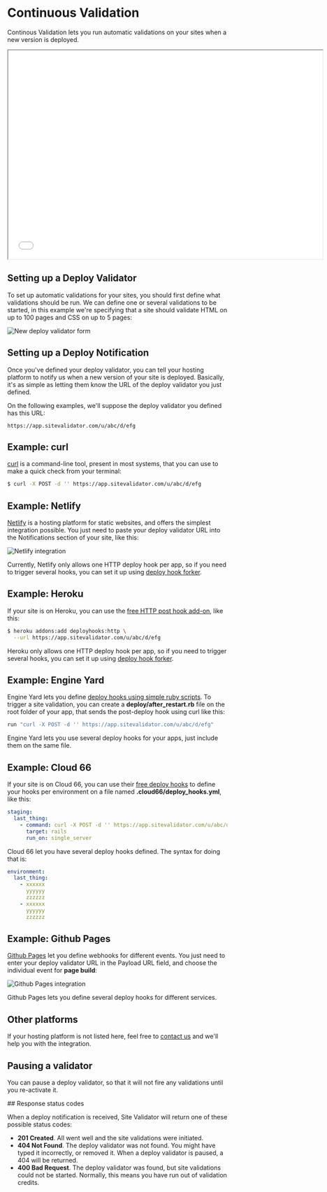 # Continuous Validation

Continous Validation lets you run automatic validations on your sites when a new version is deployed.

<iframe src="//fast.wistia.net/embed/iframe/w2xu1aedtf?videoFoam=true" allowtransparency="true" scrolling="no" class="wistia_embed" name="wistia_embed" allowfullscreen mozallowfullscreen webkitallowfullscreen oallowfullscreen msallowfullscreen width="720" height="478"></iframe><script src="//fast.wistia.net/assets/external/E-v1.js"></script>

## Setting up a Deploy Validator

To set up automatic validations for your sites, you should first define what validations should be run. We can define one or several validations to be started, in this example we're specifying that a site should validate HTML on up to 100 pages and CSS on up to 5 pages:

![New deploy validator form](img/new-deploy-validator-form.png)

## Setting up a Deploy Notification

Once you've defined your deploy validator, you can tell your hosting platform to notify us when a new version of your site is deployed. Basically, it's as simple as letting them know the URL of the deploy validator you just defined.

On the following examples, we'll suppose the deploy validator you defined has this URL:

```
https://app.sitevalidator.com/u/abc/d/efg
```

## Example: curl

[curl](http://curl.haxx.se/) is a command-line tool, present in most systems, that you can use to make a quick check from your terminal:

```bash
$ curl -X POST -d '' https://app.sitevalidator.com/u/abc/d/efg
```

## Example: Netlify

[Netlify](https://www.netlify.com/) is a hosting platform for static websites, and offers the simplest integration possible. You just need to paste your deploy validator URL into the Notifications section of your site, like this:

![Netlify integration](img/netlify-integration.png)

Currently, Netlify only allows one HTTP deploy hook per app, so if you need to trigger several hooks, you can set it up using [deploy hook forker](https://github.com/deadlyicon/deploy-hook-forker).

## Example: Heroku

If your site is on Heroku, you can use the [free HTTP post hook add-on](https://devcenter.heroku.com/articles/deploy-hooks#http-post-hook), like this:

```bash
$ heroku addons:add deployhooks:http \
  --url https://app.sitevalidator.com/u/abc/d/efg
```

Heroku only allows one HTTP deploy hook per app, so if you need to trigger several hooks, you can set it up using [deploy hook forker](https://github.com/deadlyicon/deploy-hook-forker).

## Example: Engine Yard

Engine Yard lets you define [deploy hooks using simple ruby scripts](https://support.cloud.engineyard.com/entries/21016568-use-ruby-deploy-hooks). To trigger a site validation, you can create a **deploy/after_restart.rb** file on the root folder of your app, that sends the post-deploy hook using curl like this:

```ruby
run "curl -X POST -d '' https://app.sitevalidator.com/u/abc/d/efg"
```

Engine Yard lets you use several deploy hooks for your apps, just include them on the same file.

## Example: Cloud 66

If your site is on Cloud 66, you can use their [free deploy hooks](http://help.cloud66.com/deployment/deploy-hooks) to define your hooks per environment on a file named **.cloud66/deploy_hooks.yml**, like this:

```yml
staging:
  last_thing:
    - command: curl -X POST -d '' https://app.sitevalidator.com/u/abc/d/efg
      target: rails
      run_on: single_server
```

Cloud 66 let you have several deploy hooks defined. The syntax for doing that is:

```yml
environment:
  last_thing:
    - xxxxxx
      yyyyyy
      zzzzzz
    - xxxxxx
      yyyyyy
      zzzzzz
```

## Example: Github Pages

[Github Pages](https://pages.github.com/) let you define webhooks for different events. You just need to enter your deploy validator URL in the Payload URL field, and choose the individual event for **page build**:

![Github Pages integration](img/github-pages-integration.png)

Github Pages lets you define several deploy hooks for different services.

## Other platforms

If your hosting platform is not listed here, feel free to [contact us](mailto:support@sitevalidator.com) and we'll help you with the integration.

## Pausing a validator

You can pause a deploy validator, so that it will not fire any validations until you re-activate it.

## Response status codes

When a deploy notification is received, Site Validator will return one of these possible status codes:

* **201 Created**. All went well and the site validations were initiated.
* **404 Not Found**. The deploy validator was not found. You might have typed it incorrectly, or removed it. When a deploy validator is paused, a 404 will be returned.
* **400 Bad Request**. The deploy validator was found, but site validations could not be started. Normally, this means you have run out of validation credits.
